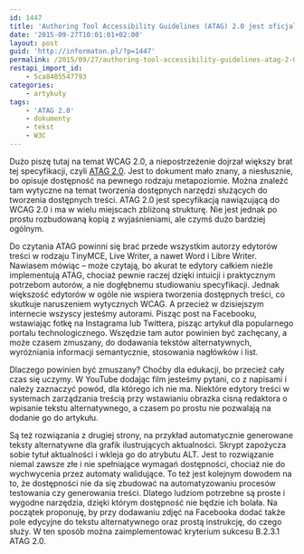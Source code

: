 ```yaml
---
id: 1447
title: 'Authoring Tool Accessibility Guidelines (ATAG) 2.0 jest oficjalnym standardem'
date: '2015-09-27T10:01:01+02:00'
layout: post
guid: 'http://informaton.pl/?p=1447'
permalink: /2015/09/27/authoring-tool-accessibility-guidelines-atag-2-0-jest-oficjalnym-standardem/
restapi_import_id:
    - 5ca8405547793
categories:
    - artykuły
tags:
    - 'ATAG 2.0'
    - dokumenty
    - tekst
    - W3C
---
```


Dużo piszę tutaj na temat WCAG 2.0, a niepostrzeżenie dojrzał większy brat tej specyfikacji, czyli [ATAG 2.0](http://www.w3.org/TR/ATAG20/). Jest to dokument mało znany, a niesłusznie, bo opisuje dostępność na pewnego rodzaju metapoziomie. Można znaleźć tam wytyczne na temat tworzenia dostępnych narzędzi służących do tworzenia dostępnych treści. ATAG 2.0 jest specyfikacją nawiązującą do WCAG 2.0 i ma w wielu miejscach zbliżoną strukturę. Nie jest jednak po prostu rozbudowaną kopią z wyjaśnieniami, ale czymś dużo bardziej ogólnym.

Do czytania ATAG powinni się brać przede wszystkim autorzy edytorów treści w rodzaju TinyMCE, Live Writer, a nawet Word i Libre Writer. Nawiasem mówiąc – może czytają, bo akurat te edytory całkiem nieźle implementują ATAG, chociaż pewnie raczej dzięki intuicji i praktycznym potrzebom autorów, a nie dogłębnemu studiowaniu specyfikacji. Jednak większość edytorów w ogóle nie wspiera tworzenia dostępnych treści, co skutkuje naruszeniem wytycznych WCAG. A przecież w dzisiejszym internecie wszyscy jesteśmy autorami. Pisząc post na Facebooku, wstawiając fotkę na Instagrama lub Twittera, pisząc artykuł dla popularnego portalu technologicznego. Wszędzie tam autor powinien być zachęcany, a może czasem zmuszany, do dodawania tekstów alternatywnych, wyróżniania informacji semantycznie, stosowania nagłówków i list.

Dlaczego powinien być zmuszany? Choćby dla edukacji, bo przecież cały czas się uczymy. W YouTube dodając film jesteśmy pytani, co z napisami i należy zaznaczyć powód, dla którego ich nie ma. Niektóre edytory treści w systemach zarządzania treścią przy wstawianiu obrazka cisną redaktora o wpisanie tekstu alternatywnego, a czasem po prostu nie pozwalają na dodanie go do artykułu.

Są też rozwiązania z drugiej strony, na przykład automatycznie generowane teksty alternatywne dla grafik ilustrujących aktualności. Skrypt zapożycza sobie tytuł aktualności i wkleja go do atrybutu ALT. Jest to rozwiązanie niemal zawsze złe i nie spełniające wymagań dostępności, chociaż nie do wychwycenia przez automaty walidujące. To też jest kolejnym dowodem na to, że dostępności nie da się zbudować na automatyzowaniu procesów testowania czy generowania treści. Dlatego ludziom potrzebne są proste i wygodne narzędzia, dzięki którym dostępność nie będzie ich bolała. Na początek proponuję, by przy dodawaniu zdjęć na Facebooka dodać także pole edycyjne do tekstu alternatywnego oraz prostą instrukcję, do czego służy. W ten sposób można zaimplementować kryterium sukcesu B.2.3.1 ATAG 2.0.
